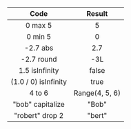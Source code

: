 | **Code** | **Result** | 
| :---: |  :---: | 
| 0 max 5| 5|
| 0 min 5| 0|
|-2.7 abs| 2.7|
|-2.7 round| -3L|
|1.5 isInfinity| false|
|(1.0 / 0) isInfinity| true|
| 4 to 6| Range(4, 5, 6)|
| "bob" capitalize| "Bob"|
| "robert" drop 2| "bert"|